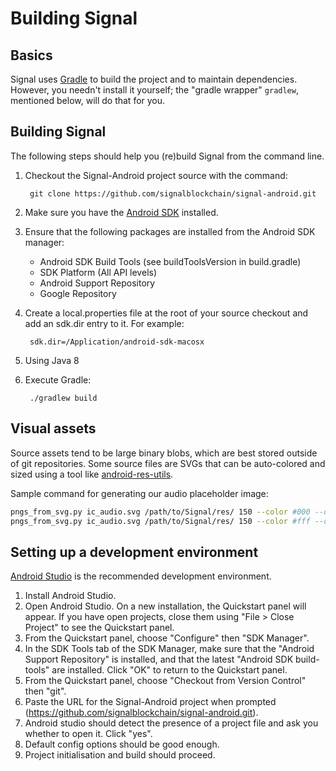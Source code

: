 Building Signal
===============

Basics
------

Signal uses [Gradle](http://gradle.org) to build the project and to maintain
dependencies.  However, you needn't install it yourself; the
"gradle wrapper" `gradlew`, mentioned below, will do that for you.

Building Signal
---------------

The following steps should help you (re)build Signal from the command line.

1. Checkout the Signal-Android project source with the command:

        git clone https://github.com/signalblockchain/signal-android.git

2. Make sure you have the [Android SDK](https://developer.android.com/sdk/index.html) installed.
3. Ensure that the following packages are installed from the Android SDK manager:
    * Android SDK Build Tools (see buildToolsVersion in build.gradle)
    * SDK Platform (All API levels)
    * Android Support Repository
    * Google Repository
4. Create a local.properties file at the root of your source checkout and add an sdk.dir entry to it.  For example:

        sdk.dir=/Application/android-sdk-macosx

5. Using Java 8 

6. Execute Gradle:

        ./gradlew build

Visual assets
----------------------

Source assets tend to be large binary blobs, which are best stored outside of git repositories. Some source files are SVGs that can be auto-colored and sized using a tool like [android-res-utils](https://github.com/sebkur/android-res-utils).

Sample command for generating our audio placeholder image:

```bash
pngs_from_svg.py ic_audio.svg /path/to/Signal/res/ 150 --color #000 --opacity 0.54 --suffix _light
pngs_from_svg.py ic_audio.svg /path/to/Signal/res/ 150 --color #fff --opacity 1.00 --suffix _light
```

Setting up a development environment
------------------------------------

[Android Studio](https://developer.android.com/sdk/installing/studio.html) is the recommended development environment.

1. Install Android Studio.
2. Open Android Studio. On a new installation, the Quickstart panel will appear. If you have open projects, close them using "File > Close Project" to see the Quickstart panel.
3. From the Quickstart panel, choose "Configure" then "SDK Manager".
4. In the SDK Tools tab of the SDK Manager, make sure that the "Android Support Repository" is installed, and that the latest "Android SDK build-tools" are installed. Click "OK" to return to the Quickstart panel.
5. From the Quickstart panel, choose "Checkout from Version Control" then "git".
6. Paste the URL for the Signal-Android project when prompted (https://github.com/signalblockchain/signal-android.git).
7. Android studio should detect the presence of a project file and ask you whether to open it. Click "yes".
9. Default config options should be good enough.
9. Project initialisation and build should proceed.

